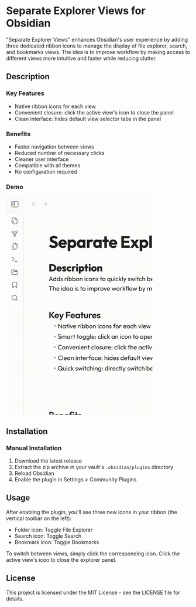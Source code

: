 # Separate Explorer Views for Obsidian

"Separate Explorer Views" enhances Obsidian's user experience by adding three dedicated ribbon icons to manage the display of file explorer, search, and bookmarks views.
The idea is to improve workflow by making access to different views more intuitive and faster while reducing clutter.

## Description

### Key Features

- Native ribbon icons for each view
- Convenient closure: click the active view's icon to close the panel
- Clean interface: hides default view selector tabs in the panel

### Benefits

- Faster navigation between views
- Reduced number of necessary clicks
- Cleaner user interface
- Compatible with all themes
- No configuration required

### Demo
![Plugin Demo](demo.gif)

## Installation

### Manual Installation

1. Download the latest release
2. Extract the zip archive in your vault's `.obsidian/plugins` directory
3. Reload Obsidian
4. Enable the plugin in Settings > Community Plugins

## Usage

After enabling the plugin, you'll see three new icons in your ribbon (the vertical toolbar on the left):
- Folder icon: Toggle File Explorer
- Search icon: Toggle Search
- Bookmark icon: Toggle Bookmarks

To switch between views, simply click the corresponding icon. Click the active view's icon to close the explorer panel.

## License

This project is licensed under the MIT License - see the LICENSE file for details.
